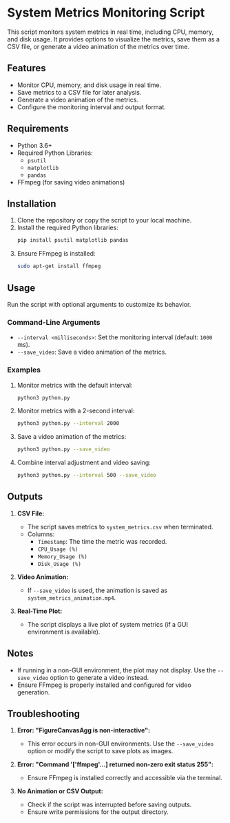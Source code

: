 # System Metrics Monitoring Script

This script monitors system metrics in real time, including CPU, memory, and disk usage. It provides options to visualize the metrics, save them as a CSV file, or generate a video animation of the metrics over time.

## Features
- Monitor CPU, memory, and disk usage in real time.
- Save metrics to a CSV file for later analysis.
- Generate a video animation of the metrics.
- Configure the monitoring interval and output format.

## Requirements
- Python 3.6+
- Required Python Libraries:
  - `psutil`
  - `matplotlib`
  - `pandas`
- FFmpeg (for saving video animations)

## Installation
1. Clone the repository or copy the script to your local machine.
2. Install the required Python libraries:
   ```bash
   pip install psutil matplotlib pandas
   ```
3. Ensure FFmpeg is installed:
   ```bash
   sudo apt-get install ffmpeg
   ```

## Usage
Run the script with optional arguments to customize its behavior.

### Command-Line Arguments
- `--interval <milliseconds>`: Set the monitoring interval (default: `1000` ms).
- `--save_video`: Save a video animation of the metrics.

### Examples
1. Monitor metrics with the default interval:
   ```bash
   python3 python.py
   ```

2. Monitor metrics with a 2-second interval:
   ```bash
   python3 python.py --interval 2000
   ```

3. Save a video animation of the metrics:
   ```bash
   python3 python.py --save_video
   ```

4. Combine interval adjustment and video saving:
   ```bash
   python3 python.py --interval 500 --save_video
   ```

## Outputs
1. **CSV File:**
   - The script saves metrics to `system_metrics.csv` when terminated.
   - Columns:
     - `Timestamp`: The time the metric was recorded.
     - `CPU_Usage (%)`
     - `Memory_Usage (%)`
     - `Disk_Usage (%)`

2. **Video Animation:**
   - If `--save_video` is used, the animation is saved as `system_metrics_animation.mp4`.

3. **Real-Time Plot:**
   - The script displays a live plot of system metrics (if a GUI environment is available).

## Notes
- If running in a non-GUI environment, the plot may not display. Use the `--save_video` option to generate a video instead.
- Ensure FFmpeg is properly installed and configured for video generation.

## Troubleshooting
1. **Error: "FigureCanvasAgg is non-interactive":**
   - This error occurs in non-GUI environments. Use the `--save_video` option or modify the script to save plots as images.

2. **Error: "Command '['ffmpeg'...] returned non-zero exit status 255":**
   - Ensure FFmpeg is installed correctly and accessible via the terminal.

3. **No Animation or CSV Output:**
   - Check if the script was interrupted before saving outputs.
   - Ensure write permissions for the output directory.



